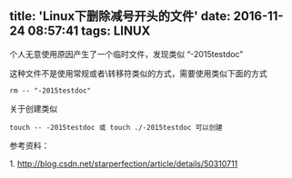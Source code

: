 title: 'Linux下删除减号开头的文件'
date: 2016-11-24 08:57:41
tags: LINUX
---

个人无意使用原因产生了一个临时文件，发现类似 “-2015testdoc”

这种文件不是使用常规或者\转移符类似的方式，需要使用类似下面的方式

```
rm -- "-2015testdoc"
```

关于创建类似

```
touch -- -2015testdoc 或 touch ./-2015testdoc 可以创建
```

参考资料：

1. http://blog.csdn.net/starperfection/article/details/50310711

                                   